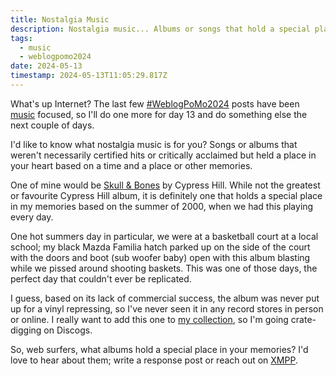 ```yaml
---
title: Nostalgia Music
description: Nostalgia music... Albums or songs that hold a special place in your heart. What's yours?
tags:
  - music
  - weblogpomo2024
date: 2024-05-13
timestamp: 2024-05-13T11:05:29.817Z
---
```


What's up Internet? The last few [#WeblogPoMo2024](/tags/weblogpomo2024/) posts have been [music](/tags/music/) focused, so I'll do one more for day 13 and do something else the next couple of days. 

I'd like to know what nostalgia music is for you? Songs or albums that weren't necessarily certified hits or critically acclaimed but held a place in your heart based on a time and a place or other memories. 

One of mine would be [Skull & Bones](https://musicthread.app/link/2gPTymiUbFdm0BhCybAVqtTnP1U) by Cypress Hill. While not the greatest or favourite Cypress Hill album, it is definitely one that holds a special place in my memories based on the summer of 2000, when we had this playing every day.

One hot summers day in particular, we were at a basketball court at a local school; my black Mazda Familia hatch parked up on the side of the court with the doors and boot (sub woofer baby) open with this album blasting while we pissed around shooting baskets. This was one of those days, the perfect day that couldn't ever be replicated. 

I guess, based on its lack of commercial success, the album was never put up for a vinyl repressing, so I've never seen it in any record stores in person or online. I really want to add this one to [my collection](/recordshelf/), so I'm going crate-digging on Discogs.

So, web surfers, what albums hold a special place in your memories? I'd love to hear about them; write a response post or reach out on [XMPP](xmpp:flamed@omg.lol).